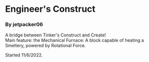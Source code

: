 # Engineer's Construct
### By jetpacker06
A bridge between Tinker's Construct and Create!   
Main feature: the Mechanical Furnace: A block capable of heating a Smeltery, powered by Rotational Force.  

Started 11/6/2022.
